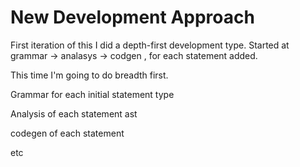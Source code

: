 # New Development Approach

First iteration of this I did a depth-first development type. 
Started at grammar -> analasys -> codgen , for each statement added. 

This time I'm going to do breadth first.

Grammar for each initial statement type

Analysis of each statement ast

codegen of each statement

etc


